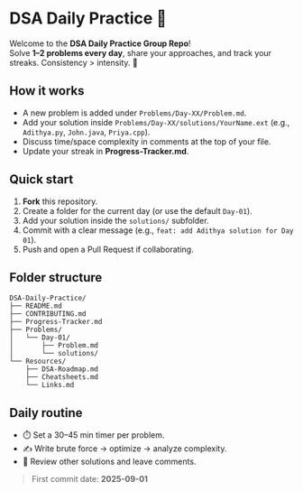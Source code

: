 # DSA Daily Practice 🚀

Welcome to the **DSA Daily Practice Group Repo**!  
Solve **1–2 problems every day**, share your approaches, and track your streaks. Consistency > intensity. 💪

## How it works
- A new problem is added under `Problems/Day-XX/Problem.md`.
- Add your solution inside `Problems/Day-XX/solutions/YourName.ext` (e.g., `Adithya.py`, `John.java`, `Priya.cpp`).  
- Discuss time/space complexity in comments at the top of your file.  
- Update your streak in **Progress-Tracker.md**.

## Quick start
1. **Fork** this repository.
2. Create a folder for the current day (or use the default `Day-01`).
3. Add your solution inside the `solutions/` subfolder.
4. Commit with a clear message (e.g., `feat: add Adithya solution for Day 01`).
5. Push and open a Pull Request if collaborating.

## Folder structure
```
DSA-Daily-Practice/
├── README.md
├── CONTRIBUTING.md
├── Progress-Tracker.md
├── Problems/
│   └── Day-01/
│       ├── Problem.md
│       └── solutions/
└── Resources/
    ├── DSA-Roadmap.md
    ├── Cheatsheets.md
    └── Links.md
```

## Daily routine
- ⏱️ Set a 30–45 min timer per problem.
- ✍️ Write brute force → optimize → analyze complexity.
- 🔁 Review other solutions and leave comments.

> First commit date: **2025-09-01**
